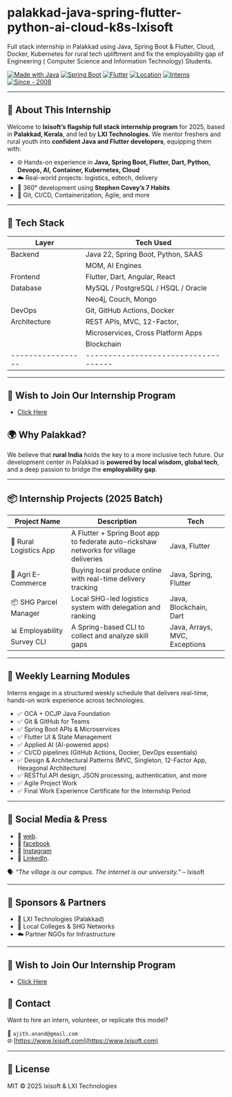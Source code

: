# palakkad-java-spring-flutter-python-ai-cloud-k8s-lxisoft
Full stack internship in Palakkad using Java, Spring Boot &amp; Flutter, Cloud, Docker, Kubernetes for rural tech upliftment and fix the employability gap of Engineering ( Computer Science and Information Technology) Students.

[![Made with Java](https://img.shields.io/badge/Made%20with-Java-blue.svg)](https://www.oracle.com/java/)
[![Spring Boot](https://img.shields.io/badge/Framework-Spring%20Boot-green.svg)](https://spring.io/projects/spring-boot)
[![Flutter](https://img.shields.io/badge/UI-Flutter-blue.svg)](https://flutter.dev)
[![Location](https://img.shields.io/badge/Location-Palakkad,%20Kerala-orange.svg)](https://en.wikipedia.org/wiki/Palakkad)
[![Interns](https://img.shields.io/badge/Interns-40%2B-blueviolet)](https://github.com/lxisoft)
[![Since - 2008](https://img.shields.io/badge/Since-2008-red.svg)](https://github.com/lxisoft)


---

## 🚀 About This Internship

Welcome to **lxisoft’s flagship full stack internship program** for 2025, based in **Palakkad, Kerala**, and led by **LXI Technologies**. We mentor freshers and rural youth into **confident Java and Flutter developers**, equipping them with:

- 🌐 Hands-on experience in **Java, Spring Boot, Flutter, Dart, Python, Devops, AI, Container, Kubernetes, Cloud**
- ☁️ Real-world projects: logistics, edtech, delivery
- 🧠 360° development using **Stephen Covey’s 7 Habits**
- 🧪 Git, CI/CD, Containerization, Agile, and more

---

## 🔧 Tech Stack

| Layer           | Tech Used                          |
|-----------------|------------------------------------|
| Backend         | Java 22, Spring Boot, Python, SAAS |
|                 | MOM, AI Engines                    |
| Frontend        | Flutter, Dart, Angular, React      |
| Database        | MySQL / PostgreSQL / HSQL / Oracle |
|                 | Neo4j, Couch, Mongo                |  
| DevOps          | Git, GitHub Actions, Docker        |
| Architecture    | REST APIs, MVC, 12-Factor,         |
|                 | Microservices, Cross Platform Apps | 
|                 | Blockchain                         |
|-----------------|------------------------------------|

---


## 📩 Wish to Join Our Internship Program
- [Click Here](https://forms.gle/Tk5nctuZ15JZZUfe6)
  
## 🌍 Why Palakkad?

We believe that **rural India** holds the key to a more inclusive tech future. Our development center in Palakkad is **powered by local wisdom, global tech**, and a deep passion to bridge the **employability gap**.

---

## 📦 Internship Projects (2025 Batch)

| Project Name | Description | Tech |
|--------------|-------------|------|
| 🚚 Rural Logistics App | A Flutter + Spring Boot app to federate auto-rickshaw networks for village deliveries | Java, Flutter |
| 🛒 Agri E-Commerce | Buying local produce online with real-time delivery tracking | Java, Spring, Flutter |
| 📦 SHG Parcel Manager | Local SHG-led logistics system with delegation and ranking | Java, Blockchain, Dart |
| 📊 Employability Survey CLI | A Spring-based CLI to collect and analyze skill gaps | Java, Arrays, MVC, Exceptions |



---

## 🧩 Weekly Learning Modules

Interns engage in a structured weekly schedule that delivers real-time, hands-on work experience across technologies.
- ✅ OCA + OCJP Java Foundation
- ✅ Git & GitHub for Teams
- ✅ Spring Boot APIs & Microservices
- ✅ Flutter UI & State Management
- ✅ Applied AI (AI-powered apps)
- ✅ CI/CD pipelines (GitHub Actions, Docker, DevOps essentials)
- ✅ Design & Architectural Patterns (MVC, Singleton, 12-Factor App, Hexagonal Architecture)
- ✅ RESTful API design, JSON processing, authentication, and more
- ✅ Agile Project Work
- ✅ Final Work Experience Certificate for the Internship Period

---

## 📸 Social Media & Press

- 📸 [web](https://www.lxisoft.com).
- 📝 [facebook](https://www.facebook.com/lxisoft)
- 📸 [Instagram](https://instagram.com/lxisoft)
- 📸 [LinkedIn](https://in.linkedin.com/company/lxisoft).


🗣 *“The village is our campus. The internet is our university.”* – lxisoft

---

## 🤝 Sponsors & Partners

- 🏢 LXI Technologies (Palakkad)
- 🏫 Local Colleges & SHG Networks
- ☁️ Partner NGOs for Infrastructure

---

## 📩 Wish to Join Our Internship Program
- [Click Here](https://forms.gle/Tk5nctuZ15JZZUfe6)

## 📩 Contact

Want to hire an intern, volunteer, or replicate this model?

📧 `ajith.anand@gmail.com`  
🌐 [https://www.lxisoft.com](https://www.lxisoft.com)

---

## 📜 License

MIT © 2025 lxisoft & LXI Technologies  


